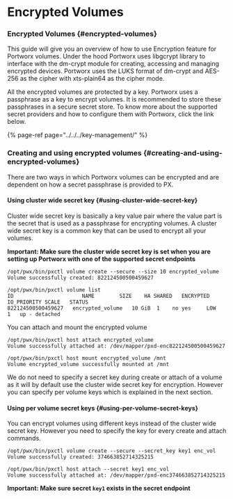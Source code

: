 # Encrypted Volumes

### Encrypted Volumes {#encrypted-volumes}

This guide will give you an overview of how to use Encryption feature for Portworx volumes. Under the hood Portworx uses libgcrypt library to interface with the dm-crypt module for creating, accessing and managing encrypted devices. Portworx uses the LUKS format of dm-crypt and AES-256 as the cipher with xts-plain64 as the cipher mode.

All the encrypted volumes are protected by a key. Portworx uses a passphrase as a key to encrypt volumes. It is recommended to store these passphrases in a secure secret store. To know more about the supported secret providers and how to configure them with Portworx, click the link below.

{% page-ref page="../../../key-management/" %}

### Creating and using encrypted volumes {#creating-and-using-encrypted-volumes}

There are two ways in which Portworx volumes can be encrypted and are dependent on how a secret passphrase is provided to PX.

#### Using cluster wide secret key {#using-cluster-wide-secret-key}

Cluster wide secret key is basically a key value pair where the value part is the secret that is used as a passphrase for encrypting volumes. A cluster wide secret key is a common key that can be used to encrypt all your volumes.

**Important: Make sure the cluster wide secret key is set when you are setting up Portworx with one of the supported secret endpoints**

```text
/opt/pwx/bin/pxctl volume create --secure --size 10 encrypted_volume
Volume successfully created: 822124500500459627

/opt/pwx/bin/pxctl volume list
ID	      	     		NAME		SIZE	HA SHARED	ENCRYPTED	IO_PRIORITY	SCALE	STATUS
822124500500459627	 encrypted_volume	10 GiB	1    no yes		LOW		1	up - detached
```

You can attach and mount the encrypted volume

```text
/opt/pwx/bin/pxctl host attach encrypted_volume
Volume successfully attached at: /dev/mapper/pxd-enc822124500500459627

/opt/pwx/bin/pxctl host mount encrypted_volume /mnt
Volume encrypted_volume successfully mounted at /mnt
```

We do not need to specify a secret key during create or attach of a volume as it will by default use the cluster wide secret key for encryption. However you can specify per volume keys which is explained in the next section.

#### Using per volume secret keys {#using-per-volume-secret-keys}

You can encrypt volumes using different keys instead of the cluster wide secret key. However you need to specify the key for every create and attach commands.

```text
/opt/pwx/bin/pxctl volume create --secure --secret_key key1 enc_vol
Volume successfully created: 374663852714325215

/opt/pwx/bin/pxctl host attach --secret key1 enc_vol
Volume successfully attached at: /dev/mapper/pxd-enc374663852714325215
```

**Important: Make sure secret `key1` exists in the secret endpoint**


